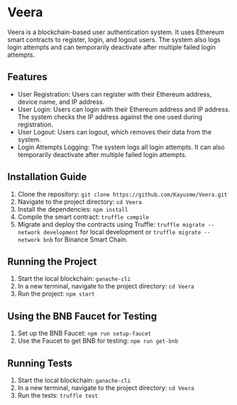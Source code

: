 # Veera
Veera is a blockchain-based user authentication system. It uses Ethereum smart contracts to register, login, and logout users. The system also logs login attempts and can temporarily deactivate after multiple failed login attempts.

## Features
* User Registration: Users can register with their Ethereum address, device name, and IP address.
* User Login: Users can login with their Ethereum address and IP address. The system checks the IP address against the one used during registration.
* User Logout: Users can logout, which removes their data from the system.
* Login Attempts Logging: The system logs all login attempts. It can also temporarily deactivate after multiple failed login attempts.

## Installation Guide
1. Clone the repository: `git clone https://github.com/Kayusme/Veera.git`
2. Navigate to the project directory: `cd Veera`
3. Install the dependencies: `npm install`
4. Compile the smart contract: `truffle compile`
5. Migrate and deploy the contracts using Truffle: `truffle migrate --network development` for local development or `truffle migrate --network bnb` for Binance Smart Chain.

## Running the Project
1. Start the local blockchain: `ganache-cli`
2. In a new terminal, navigate to the project directory: `cd Veera`
3. Run the project: `npm start`

## Using the BNB Faucet for Testing
1. Set up the BNB Faucet: `npm run setup-faucet`
2. Use the Faucet to get BNB for testing: `npm run get-bnb`

## Running Tests
1. Start the local blockchain: `ganache-cli`
2. In a new terminal, navigate to the project directory: `cd Veera`
3. Run the tests: `truffle test`
